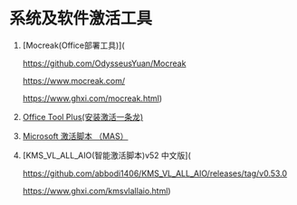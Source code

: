 # 系统及软件激活工具

1. [Mocreak(Office部署工具)](

   https://github.com/OdysseusYuan/Mocreak

   https://www.mocreak.com/

   https://www.ghxi.com/mocreak.html)

2. [Office Tool Plus(安装激活一条龙)](https://www.ghxi.com/officetoolplus.html)

3. [Microsoft 激活脚本 （MAS）](https://github.com/massgravel/Microsoft-Activation-Scripts?tab=readme-ov-file)

4. [KMS_VL_ALL_AIO(智能激活脚本)v52 中文版](

   https://github.com/abbodi1406/KMS_VL_ALL_AIO/releases/tag/v0.53.0

   https://www.ghxi.com/kmsvlallaio.html)

